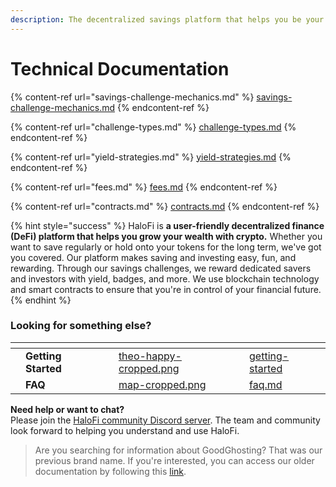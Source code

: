 ```yaml
---
description: The decentralized savings platform that helps you be your best financial self
---
```


# Technical Documentation

{% content-ref url="savings-challenge-mechanics.md" %}
[savings-challenge-mechanics.md](savings-challenge-mechanics.md)
{% endcontent-ref %}

{% content-ref url="challenge-types.md" %}
[challenge-types.md](challenge-types.md)
{% endcontent-ref %}

{% content-ref url="yield-strategies.md" %}
[yield-strategies.md](yield-strategies.md)
{% endcontent-ref %}

{% content-ref url="fees.md" %}
[fees.md](fees.md)
{% endcontent-ref %}

{% content-ref url="contracts.md" %}
[contracts.md](contracts.md)
{% endcontent-ref %}

{% hint style="success" %}
HaloFi is **a user-friendly decentralized finance (DeFi) platform that helps you grow your wealth with crypto.** Whether you want to save regularly or hold onto your tokens for the long term, we've got you covered. Our platform makes saving and investing easy, fun, and rewarding. Through our savings challenges, we reward dedicated savers and investors with yield, badges, and more. We use blockchain technology and smart contracts to ensure that you're in control of your financial future.
{% endhint %}

### Looking for something else?



<table data-card-size="large" data-view="cards"><thead><tr><th></th><th></th><th></th><th data-hidden data-card-cover data-type="files"></th><th data-hidden data-card-target data-type="content-ref"></th></tr></thead><tbody><tr><td></td><td><strong>Getting Started</strong></td><td></td><td><a href="../../.gitbook/assets/theo-happy-cropped.png">theo-happy-cropped.png</a></td><td><a href="../../hub/getting-started/">getting-started</a></td></tr><tr><td></td><td><strong>FAQ</strong></td><td></td><td><a href="../../.gitbook/assets/map-cropped.png">map-cropped.png</a></td><td><a href="../faq.md">faq.md</a></td></tr></tbody></table>

**Need help or want to chat?**\
Please join the [HaloFi community Discord server](https://discord.gg/qpWKgxsABJ). The team and community look forward to helping you understand and use HaloFi.

> Are you searching for information about GoodGhosting? That was our previous brand name. If you're interested, you can access our older documentation by following this [link](https://app.gitbook.com/o/ItTJOxkzAQfWeUr5bLlh/s/yEEvzWYNy0G7zbGeDjkt/).
